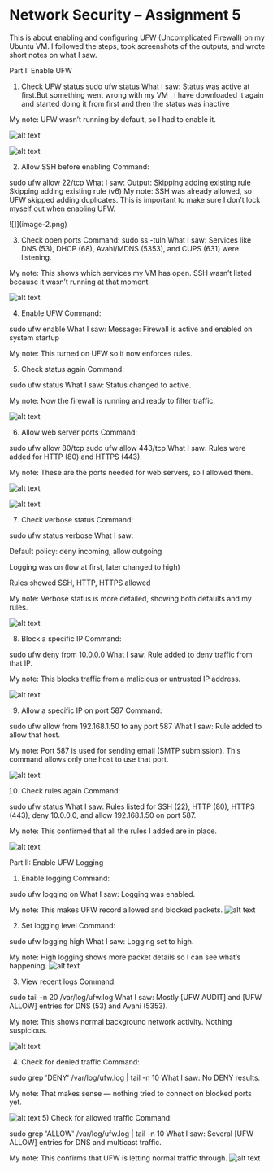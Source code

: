 # Network Security – Assignment 5

This is about enabling and configuring UFW (Uncomplicated Firewall) on my Ubuntu VM. I followed the steps, took screenshots of the outputs, and wrote short notes on what I saw.



Part I: Enable UFW
1) Check UFW status
sudo ufw status
What I saw:
Status was active at first.But something went wrong with my VM . i have downloaded it again and started doing it from first and then the status was inactive

My note:
UFW wasn’t running by default, so I had to enable it.

![alt text](image.png)

![alt text](image-1.png)

2) Allow SSH before enabling
Command:


sudo ufw allow 22/tcp
What I saw:
Output:
Skipping adding existing rule
Skipping adding existing rule (v6)
My note:
SSH was already allowed, so UFW skipped adding duplicates. This is important to make sure I don’t lock myself out when enabling UFW.

![]](image-2.png)


3) Check open ports
Command:
sudo ss -tuln
What I saw:
Services like DNS (53), DHCP (68), Avahi/MDNS (5353), and CUPS (631) were listening.

My note:
This shows which services my VM has open. SSH wasn’t listed because it wasn’t running at that moment.

![alt text](image-3.png)


4) Enable UFW
Command:


sudo ufw enable
What I saw:
Message: Firewall is active and enabled on system startup

My note:
This turned on UFW so it now enforces rules.



5) Check status again
Command:


sudo ufw status
What I saw:
Status changed to active.

My note:
Now the firewall is running and ready to filter traffic.

![alt text](image-4.png)

6) Allow web server ports
Command:


sudo ufw allow 80/tcp
sudo ufw allow 443/tcp
What I saw:
Rules were added for HTTP (80) and HTTPS (443).

My note:
These are the ports needed for web servers, so I allowed them.

![alt text](image-5.png)

![alt text](image-6.png)

7) Check verbose status
Command:


sudo ufw status verbose
What I saw:

Default policy: deny incoming, allow outgoing

Logging was on (low at first, later changed to high)

Rules showed SSH, HTTP, HTTPS allowed

My note:
Verbose status is more detailed, showing both defaults and my rules.

![alt text](image-7.png)

8) Block a specific IP
Command:


sudo ufw deny from 10.0.0.0
What I saw:
Rule added to deny traffic from that IP.

My note:
This blocks traffic from a malicious or untrusted IP address.

![alt text](image-8.png)

9) Allow a specific IP on port 587
Command:


sudo ufw allow from 192.168.1.50 to any port 587
What I saw:
Rule added to allow that host.

My note:
Port 587 is used for sending email (SMTP submission). This command allows only one host to use that port.

![alt text](image-9.png)

10) Check rules again
Command:


sudo ufw status
What I saw:
Rules listed for SSH (22), HTTP (80), HTTPS (443), deny 10.0.0.0, and allow 192.168.1.50 on port 587.

My note:
This confirmed that all the rules I added are in place.

![alt text](image-10.png)

Part II: Enable UFW Logging
1) Enable logging
Command:


sudo ufw logging on
What I saw:
Logging was enabled.

My note:
This makes UFW record allowed and blocked packets.
![alt text](image-11.png)


2) Set logging level
Command:


sudo ufw logging high
What I saw:
Logging set to high.

My note:
High logging shows more packet details so I can see what’s happening.
![alt text](image-12.png)

3) View recent logs
Command:


sudo tail -n 20 /var/log/ufw.log
What I saw:
Mostly [UFW AUDIT] and [UFW ALLOW] entries for DNS (53) and Avahi (5353).

My note:
This shows normal background network activity. Nothing suspicious.

![alt text](image-13.png)

4) Check for denied traffic
Command:


sudo grep 'DENY' /var/log/ufw.log | tail -n 10
What I saw:
No DENY results.

My note:
That makes sense — nothing tried to connect on blocked ports yet.

![alt text](7.png)
5) Check for allowed traffic
Command:


sudo grep 'ALLOW' /var/log/ufw.log | tail -n 10
What I saw:
Several [UFW ALLOW] entries for DNS and multicast traffic.

My note:
This confirms that UFW is letting normal traffic through.
![alt text](7.png)
